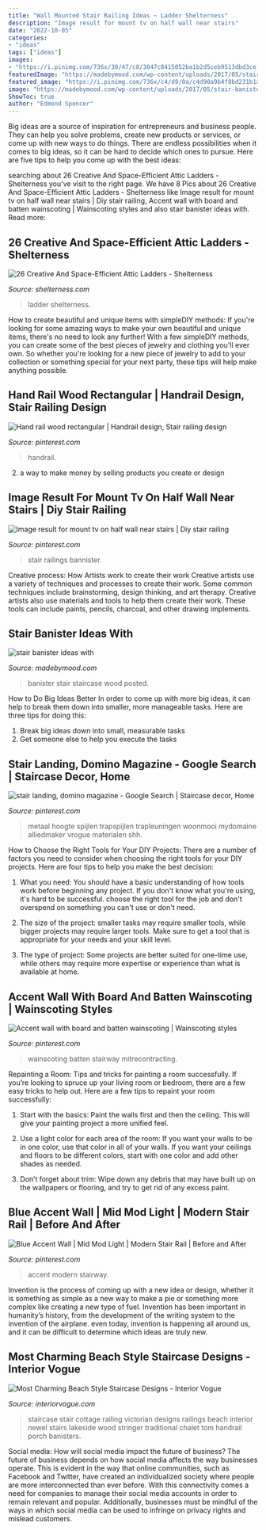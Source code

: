 ```yaml
---
title: "Wall Mounted Stair Railing Ideas ~ Ladder Shelterness"
description: "Image result for mount tv on half wall near stairs"
date: "2022-10-05"
categories:
- "ideas"
tags: ["ideas"]
images:
- "https://i.pinimg.com/736x/30/47/c8/3047c8415052ba1b2d5ceb9513dbd3ce.jpg"
featuredImage: "https://madebymood.com/wp-content/uploads/2017/05/stair-banister-ideas-with-.jpg"
featured_image: "https://i.pinimg.com/736x/c4/d9/0a/c4d90a9b4f8bd231b1a2ee8349d3fa0e.jpg"
image: "https://madebymood.com/wp-content/uploads/2017/05/stair-banister-ideas-with-.jpg"
ShowToc: true
author: "Edmond Spencer"
---
```



Big ideas are a source of inspiration for entrepreneurs and business people. They can help you solve problems, create new products or services, or come up with new ways to do things. There are endless possibilities when it comes to big ideas, so it can be hard to decide which ones to pursue. Here are five tips to help you come up with the best ideas: 

	

		
searching about 26 Creative And Space-Efficient Attic Ladders - Shelterness you've visit to the right page. We have 8 Pics about 26 Creative And Space-Efficient Attic Ladders - Shelterness like Image result for mount tv on half wall near stairs | Diy stair railing, Accent wall with board and batten wainscoting | Wainscoting styles and also stair banister ideas with. Read more:
		
    
## 26 Creative And Space-Efficient Attic Ladders - Shelterness

<img loading=lazy src="https://i.shelterness.com/2016/07/21-industrial-ladder-with-industrial-metal-handles.jpg" onerror="this.onerror=null;this.src='https://tse3.mm.bing.net/th?id=OIP.NjB21RUgRdBXZRTljPUqdAHaLH&amp;pid=15.1';" alt="26 Creative And Space-Efficient Attic Ladders - Shelterness">

_Source: shelterness.com_

>ladder shelterness. 

	

How to create beautiful and unique items with simpleDIY methods:
If you're looking for some amazing ways to make your own beautiful and unique items, there's no need to look any further! With a few simpleDIY methods, you can create some of the best pieces of jewelry and clothing you'll ever own. So whether you're looking for a new piece of jewelry to add to your collection or something special for your next party, these tips will help make anything possible.

    
## Hand Rail Wood Rectangular | Handrail Design, Stair Railing Design

<img loading=lazy src="https://i.pinimg.com/736x/d2/94/65/d294657a7441ad475a380836d8d4acc6--handrail-ideas-staircase-ideas.jpg" onerror="this.onerror=null;this.src='https://tse3.mm.bing.net/th?id=OIP.V6QlrPWgLDJfCCLPVs4SfgHaJ4&amp;pid=15.1';" alt="Hand rail wood rectangular | Handrail design, Stair railing design">

_Source: pinterest.com_

>handrail. 

	

2. a way to make money by selling products you create or design

    
## Image Result For Mount Tv On Half Wall Near Stairs | Diy Stair Railing

<img loading=lazy src="https://i.pinimg.com/originals/8a/dd/5f/8add5fc384870c5a46d9bbc3faeeb57e.jpg" onerror="this.onerror=null;this.src='https://tse3.mm.bing.net/th?id=OIP.YYKSrseBbH1uIhBf5uS_vwHaKe&amp;pid=15.1';" alt="Image result for mount tv on half wall near stairs | Diy stair railing">

_Source: pinterest.com_

>stair railings bannister. 

	

Creative process: How Artists work to create their work
Creative artists use a variety of techniques and processes to create their work. Some common techniques include brainstorming, design thinking, and art therapy. Creative artists also use materials and tools to help them create their work. These tools can include paints, pencils, charcoal, and other drawing implements.

    
## Stair Banister Ideas With

<img loading=lazy src="https://madebymood.com/wp-content/uploads/2017/05/stair-banister-ideas-with-.jpg" onerror="this.onerror=null;this.src='https://tse1.mm.bing.net/th?id=OIP.RODykzKrquSS0HjKnuMS9QHaLH&amp;pid=15.1';" alt="stair banister ideas with">

_Source: madebymood.com_

>banister stair staircase wood posted. 

	

How to Do Big Ideas Better
In order to come up with more big ideas, it can help to break them down into smaller, more manageable tasks. Here are three tips for doing this:
1. Break big ideas down into small, measurable tasks
2. Get someone else to help you execute the tasks

    
## Stair Landing, Domino Magazine - Google Search | Staircase Decor, Home

<img loading=lazy src="https://i.pinimg.com/736x/30/47/c8/3047c8415052ba1b2d5ceb9513dbd3ce.jpg" onerror="this.onerror=null;this.src='https://tse3.mm.bing.net/th?id=OIP.Ug7gi-iYczbvGjFubEsPhQHaKX&amp;pid=15.1';" alt="stair landing, domino magazine - Google Search | Staircase decor, Home">

_Source: pinterest.com_

>metaal hoogte spijlen trapspijlen trapleuningen woonmooi mydomaine alliedmaker vrogue materialen shh. 

	

How to Choose the Right Tools for Your DIY Projects:
There are a number of factors you need to consider when choosing the right tools for your DIY projects. Here are four tips to help you make the best decision:
1. What you need: You should have a basic understanding of how tools work before beginning any project. If you don't know what you're using, it's hard to be successful. choose the right tool for the job and don't overspend on something you can't use or don't need.

2. The size of the project: smaller tasks may require smaller tools, while bigger projects may require larger tools. Make sure to get a tool that is appropriate for your needs and your skill level.

3. The type of project: Some projects are better suited for one-time use, while others may require more expertise or experience than what is available at home.

    
## Accent Wall With Board And Batten Wainscoting | Wainscoting Styles

<img loading=lazy src="https://i.pinimg.com/736x/c4/d9/0a/c4d90a9b4f8bd231b1a2ee8349d3fa0e.jpg" onerror="this.onerror=null;this.src='https://tse1.mm.bing.net/th?id=OIP._uJDzjJmog07IZf0avU8PwHaNJ&amp;pid=15.1';" alt="Accent wall with board and batten wainscoting | Wainscoting styles">

_Source: pinterest.com_

>wainscoting batten stairway mitrecontracting. 

	

Repainting a Room: Tips and tricks for painting a room successfully.
If you’re looking to spruce up your living room or bedroom, there are a few easy tricks to help out. Here are a few tips to repaint your room successfully:
1) Start with the basics: Paint the walls first and then the ceiling. This will give your painting project a more unified feel.

2) Use a light color for each area of the room: If you want your walls to be in one color, use that color in all of your walls. If you want your ceilings and floors to be different colors, start with one color and add other shades as needed.

3) Don’t forget about trim: Wipe down any debris that may have built up on the wallpapers or flooring, and try to get rid of any excess paint.

    
## Blue Accent Wall | Mid Mod Light | Modern Stair Rail | Before And After

<img loading=lazy src="https://i.pinimg.com/736x/42/f1/e8/42f1e83528a0e6d116976ddaf7018ffe.jpg" onerror="this.onerror=null;this.src='https://tse1.mm.bing.net/th?id=OIP.dwyLo-QZGoFitWW6pZAo-QHaLe&amp;pid=15.1';" alt="Blue Accent Wall | Mid Mod Light | Modern Stair Rail | Before and After">

_Source: pinterest.com_

>accent modern stairway. 

	

Invention is the process of coming up with a new idea or design, whether it is something as simple as a new way to make a pie or something more complex like creating a new type of fuel. Invention has been important in humanity’s history, from the development of the writing system to the invention of the airplane. even today, invention is happening all around us, and it can be difficult to determine which ideas are truly new.

    
## Most Charming Beach Style Staircase Designs - Interior Vogue

<img loading=lazy src="http://interiorvogue.com/wp-content/uploads/2016/05/Beach-Style-Staircase-Designs.jpg" onerror="this.onerror=null;this.src='https://tse4.mm.bing.net/th?id=OIP.BANVjdmCgnY50Hk89QwoUgHaJ4&amp;pid=15.1';" alt="Most Charming Beach Style Staircase Designs - Interior Vogue">

_Source: interiorvogue.com_

>staircase stair cottage railing victorian designs railings beach interior newel stairs lakeside wood stringer traditional chalet tom handrail porch banisters. 

	

Social media: How will social media impact the future of business?
The future of business depends on how social media affects the way businesses operate. This is evident in the way that online communities, such as Facebook and Twitter, have created an individualized society where people are more interconnected than ever before. With this connectivity comes a need for companies to manage their social media accounts in order to remain relevant and popular. Additionally, businesses must be mindful of the ways in which social media can be used to infringe on privacy rights and mislead customers.


